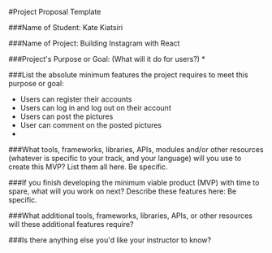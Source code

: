 #Project Proposal Template

###Name of Student: Kate Kiatsiri

###Name of Project: Building Instagram with React

###Project's Purpose or Goal: (What will it do for users?)
*

###List the absolute minimum features the project requires to meet this purpose or goal:
* Users can register their accounts
* Users can log in and log out on their account
* Users can post the pictures 
* User can comment on the posted pictures
* 

###What tools, frameworks, libraries, APIs, modules and/or other resources (whatever is specific to your track, and your language) will you use to create this MVP? List them all here. Be specific.

###If you finish developing the minimum viable product (MVP) with time to spare, what will you work on next? Describe these features here: Be specific.

###What additional tools, frameworks, libraries, APIs, or other resources will these additional features require?

###Is there anything else you'd like your instructor to know?